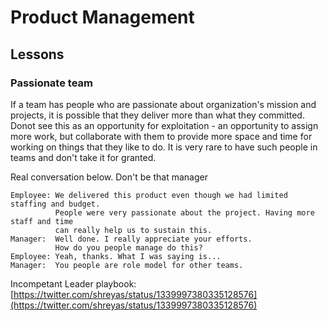 # Product Management

## Lessons

### Passionate team

If a team has people who are passionate about organization's mission and projects, it is possible that they deliver more than what they committed. Donot see this as an opportunity for exploitation - an opportunity to assign more work, but collaborate with them to provide more space and time for working on things that they like to do. It is very rare to have such people in teams and don't take it for granted.

Real conversation below. Don't be that manager

```text
Employee: We delivered this product even though we had limited staffing and budget. 
          People were very passionate about the project. Having more staff and time
          can really help us to sustain this.
Manager:  Well done. I really appreciate your efforts. 
          How do you people manage do this? 
Employee: Yeah, thanks. What I was saying is...
Manager:  You people are role model for other teams.
```

Incompetant Leader playbook: [https://twitter.com/shreyas/status/1339997380335128576](https://twitter.com/shreyas/status/1339997380335128576) 

